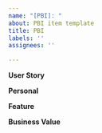 ```yaml
---
name: "[PBI]: "
about: PBI item template
title: PBI
labels: ''
assignees: ''

---
```


**User Story**

**Personal**

**Feature**

**Business Value**
